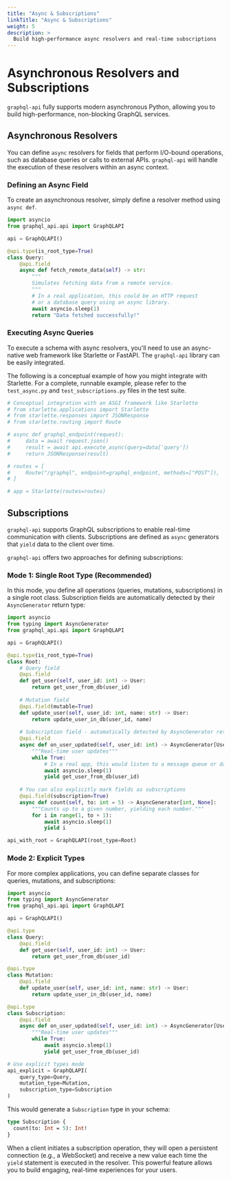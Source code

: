 ```yaml
---
title: "Async & Subscriptions"
linkTitle: "Async & Subscriptions"
weight: 5
description: >
  Build high-performance async resolvers and real-time subscriptions
---
```


# Asynchronous Resolvers and Subscriptions

`graphql-api` fully supports modern asynchronous Python, allowing you to build high-performance, non-blocking GraphQL services.

## Asynchronous Resolvers

You can define `async` resolvers for fields that perform I/O-bound operations, such as database queries or calls to external APIs. `graphql-api` will handle the execution of these resolvers within an async context.

### Defining an Async Field

To create an asynchronous resolver, simply define a resolver method using `async def`.

```python
import asyncio
from graphql_api.api import GraphQLAPI

api = GraphQLAPI()

@api.type(is_root_type=True)
class Query:
    @api.field
    async def fetch_remote_data(self) -> str:
        """
        Simulates fetching data from a remote service.
        """
        # In a real application, this could be an HTTP request
        # or a database query using an async library.
        await asyncio.sleep(1)
        return "Data fetched successfully!"
```

### Executing Async Queries

To execute a schema with async resolvers, you'll need to use an async-native web framework like Starlette or FastAPI. The `graphql-api` library can be easily integrated.

The following is a conceptual example of how you might integrate with Starlette. For a complete, runnable example, please refer to the `test_async.py` and `test_subscriptions.py` files in the test suite.

```python
# Conceptual integration with an ASGI framework like Starlette
# from starlette.applications import Starlette
# from starlette.responses import JSONResponse
# from starlette.routing import Route

# async def graphql_endpoint(request):
#     data = await request.json()
#     result = await api.execute_async(query=data['query'])
#     return JSONResponse(result)

# routes = [
#     Route("/graphql", endpoint=graphql_endpoint, methods=["POST"]),
# ]

# app = Starlette(routes=routes)
```

## Subscriptions

`graphql-api` supports GraphQL subscriptions to enable real-time communication with clients. Subscriptions are defined as `async` generators that `yield` data to the client over time.

`graphql-api` offers two approaches for defining subscriptions:

### Mode 1: Single Root Type (Recommended)

In this mode, you define all operations (queries, mutations, subscriptions) in a single root class. Subscription fields are automatically detected by their `AsyncGenerator` return type:

```python
import asyncio
from typing import AsyncGenerator
from graphql_api.api import GraphQLAPI

api = GraphQLAPI()

@api.type(is_root_type=True)
class Root:
    # Query field
    @api.field
    def get_user(self, user_id: int) -> User:
        return get_user_from_db(user_id)
    
    # Mutation field
    @api.field(mutable=True)
    def update_user(self, user_id: int, name: str) -> User:
        return update_user_in_db(user_id, name)
    
    # Subscription field - automatically detected by AsyncGenerator return type
    @api.field
    async def on_user_updated(self, user_id: int) -> AsyncGenerator[User, None]:
        """Real-time user updates"""
        while True:
            # In a real app, this would listen to a message queue or database changes
            await asyncio.sleep(1)
            yield get_user_from_db(user_id)
    
    # You can also explicitly mark fields as subscriptions
    @api.field(subscription=True) 
    async def count(self, to: int = 5) -> AsyncGenerator[int, None]:
        """Counts up to a given number, yielding each number."""
        for i in range(1, to + 1):
            await asyncio.sleep(1)
            yield i

api_with_root = GraphQLAPI(root_type=Root)
```

### Mode 2: Explicit Types

For more complex applications, you can define separate classes for queries, mutations, and subscriptions:

```python
import asyncio
from typing import AsyncGenerator
from graphql_api.api import GraphQLAPI

api = GraphQLAPI()

@api.type
class Query:
    @api.field
    def get_user(self, user_id: int) -> User:
        return get_user_from_db(user_id)

@api.type
class Mutation:
    @api.field
    def update_user(self, user_id: int, name: str) -> User:
        return update_user_in_db(user_id, name)

@api.type
class Subscription:
    @api.field
    async def on_user_updated(self, user_id: int) -> AsyncGenerator[User, None]:
        """Real-time user updates"""
        while True:
            await asyncio.sleep(1)
            yield get_user_from_db(user_id)

# Use explicit types mode
api_explicit = GraphQLAPI(
    query_type=Query,
    mutation_type=Mutation,
    subscription_type=Subscription
)
```

This would generate a `Subscription` type in your schema:

```graphql
type Subscription {
  count(to: Int = 5): Int!
}
```

When a client initiates a subscription operation, they will open a persistent connection (e.g., a WebSocket) and receive a new value each time the `yield` statement is executed in the resolver. This powerful feature allows you to build engaging, real-time experiences for your users. 